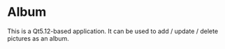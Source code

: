# Album
This is a Qt5.12-based application. It can be used to add / update / delete pictures as an album.
